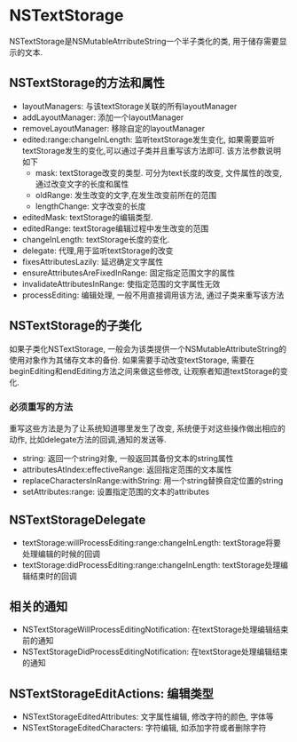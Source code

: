#  NSTextStorage 

NSTextStorage是NSMutableAtrributeString一个半子类化的类,  用于储存需要显示的文本.

## NSTextStorage的方法和属性

* layoutManagers: 与该textStorage关联的所有layoutManager
* addLayoutManager: 添加一个layoutManager
* removeLayoutManager: 移除自定的layoutManager 
*  edited:range:changeInLength: 监听textStorage发生变化, 如果需要监听textStorage发生的变化,可以通过子类并且重写该方法即可. 该方法参数说明如下
    * mask: textStorage改变的类型. 可分为text长度的改变, 文件属性的改变, 通过改变文字的长度和属性
    * oldRange: 发生改变的文字,在发生改变前所在的范围
    * lengthChange: 文字改变的长度
*  editedMask: textStorage的编辑类型.
*  editedRange: textStorage编辑过程中发生改变的范围
*  changeInLength:  textStorage长度的变化.
*  delegate: 代理,用于监听textStorage的改变
*  fixesAttributesLazily: 延迟确定文字属性
*  ensureAttributesAreFixedInRange:  固定指定范围文字的属性
*  invalidateAttributesInRange: 使指定范围的文字属性无效
*  processEditing: 编辑处理, 一般不用直接调用该方法,  通过子类来重写该方法

## NSTextStorage的子类化

如果子类化NSTextStorage, 一般会为该类提供一个NSMutableAttributeString的使用对象作为其储存文本的备份. 如果需要手动改变textStorage, 需要在beginEditing和endEditing方法之间来做这些修改,  让观察者知道textStorage的变化.



### 必须重写的方法

重写这些方法是为了让系统知道哪里发生了改变, 系统便于对这些操作做出相应的动作, 比如delegate方法的回调,通知的发送等.

* string: 返回一个string对象, 一般返回其备份文本的string属性
* attributesAtIndex:effectiveRange: 返回指定范围的文本属性
* replaceCharactersInRange:withString: 用一个string替换自定位置的string
* setAttributes:range: 设置指定范围的文本的attributes




## NSTextStorageDelegate 

* textStorage:willProcessEditing:range:changeInLength: textStorage将要处理编辑的时候的回调
* textStorage:didProcessEditing:range:changeInLength: textStorage处理编辑结束时的回调

## 相关的通知

* NSTextStorageWillProcessEditingNotification: 在textStorage处理编辑结束前的通知
* NSTextStorageDidProcessEditingNotification: 在textStorage处理编辑结束的通知

## NSTextStorageEditActions: 编辑类型

* NSTextStorageEditedAttributes: 文字属性编辑, 修改字符的颜色, 字体等
* NSTextStorageEditedCharacters: 字符编辑, 如添加字符或者删除字符

